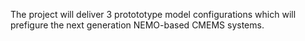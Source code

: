 The project will deliver 3 protototype model configurations which will prefigure the next generation NEMO-based CMEMS systems.